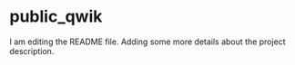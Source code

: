 # public_qwik

I am editing the README file. Adding some more details about the project description.
